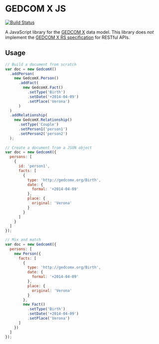 # GEDCOM X JS

[![Build Status](https://travis-ci.org/rootsdev/gedcomx-js.svg?branch=master)](https://travis-ci.org/rootsdev/gedcomx-js)

A JavaScript library for the [GEDCOM X](http://www.gedcomx.org/) data model.
This library does _not_ implement the [GEDCOM X RS specification](https://github.com/FamilySearch/gedcomx-rs)
for RESTful APIs.

## Usage

```js
// Build a document from scratch
var doc = new GedcomX()
  .addPerson(
    new GedcomX.Person()
      .addFact(
        new GedcomX.Fact()
          .setType('Birth')
          .setDate('+2014-04-09')
          .setPlace('Verona')
      )
  )
  .addRelationship(
    new GedcomX.Relationship()
      .setType('Couple')
      .setPerson1('person1')
      .setPerson2('person2')
  );
  
// Create a document from a JSON object
var doc = new GedcomX({
  persons: [
    {
      id: 'person1',
      facts: [
        {
          type: 'http://gedcomx.org/Birth',
          date: {
            formal: '+2014-04-09'
          },
          place: {
            original: 'Verona'
          }
        }
      ]
    }
  ]
});

// Mix and match
var doc = new GedcomX({
  persons: [
    new Person({
      facts: [
        {
          type: 'http://gedcomx.org/Birth',
          date: {
            formal: '+2014-04-09'
          },
          place: {
            original: 'Verona'
          }
        },
        new Fact()
          .setType('Birth')
          .setDate('+2014-04-09')
          .setPlace('Verona')
      ]
    })
  ]
});
  
```